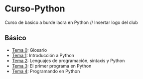 # Curso-Python
Curso de basico a burde lacra en Python
// Insertar logo del club
## Básico
- [Tema 0](./Tema0-Glosario/): Glosario
- [Tema 1](./Tema1/): Introducción a Python
- [Tema 2](./Tema2/): Lenguajes de programación, sintaxis y Python
- [Tema 3](./Tema3/): El primer programa en Python
- [Tema 4](./Tema4/): Programando en Python
